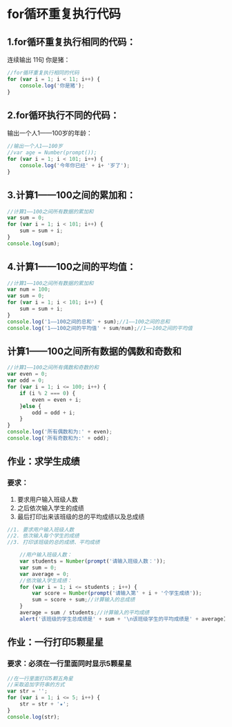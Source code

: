 # for循环重复执行代码

## 1.for循环重复执行相同的代码：

连续输出 11句 你是猪：

```javaScript
//for循环重复执行相同的代码
for (var i = 1; i < 11; i++) {
    console.log('你是猪');
}
```

## 2.for循环执行不同的代码：

输出一个人1——100岁的年龄：

```javaScript
//输出一个人1——100岁
//var age = Number(prompt());
for (var i = 1; i < 101; i++) {
    console.log('今年你已经' + i+ '岁了');
}
```

## 3.计算1——100之间的累加和：

```javaScript
//计算1——100之间所有数据的累加和
var sum = 0;
for (var i = 1; i < 101; i++) {
    sum = sum + i;
}
console.log(sum);
```

## 4.计算1——100之间的平均值：

```javascript
//计算1——100之间所有数据的累加和
var num = 100;
var sum = 0;
for (var i = 1; i < 101; i++) {
    sum = sum + i;
}
console.log('1——100之间的总和' + sum);//1——100之间的总和
console.log('1——100之间的平均值' + sum/num);//1——100之间的平均值
```

## 计算1——100之间所有数据的偶数和奇数和

```javaScript
//计算1——100之间所有偶数和奇数的和
var even = 0;
var odd = 0;
for (var i = 1; i <= 100; i++) {
    if (i % 2 === 0) {
        even = even + i;
    }else {
        odd = odd + i;
    }
}
console.log('所有偶数和为:' + even);
console.log('所有奇数和为:' + odd);
```

## 作业：求学生成绩

### 要求：

1. 要求用户输入班级人数
2. 之后依次输入学生的成绩
3. 最后打印出来该班级的总的平均成绩以及总成绩

```javaScript
//1. 要求用户输入班级人数
//2. 依次输入每个学生的成绩
//3. 打印该班级的总的成绩、平均成绩

    //用户输入班级人数：
    var students = Number(prompt('请输入班级人数：'));
    var sum = 0;
    var average = 0;
    //依次输入学生成绩：
    for (var i = 1; i <= students ; i++) {
        var score = Number(prompt('请输入第' + i + '个学生成绩'));
        sum = score + sum;//计算输入的总成绩
    }
    average = sum / students;//计算输入的平均成绩
    alert('该班级的学生总成绩是' + sum + '\n该班级学生的平均成绩是' + average);
```

## 作业：一行打印5颗星星

### 要求：必须在一行里面同时显示5颗星星

```javaScript
//在一行里面打印5颗五角星
//采取追加字符串的方式
var str = '';
for (var i = 1; i <= 5; i++) {
    str = str + '★';
}
console.log(str);
```